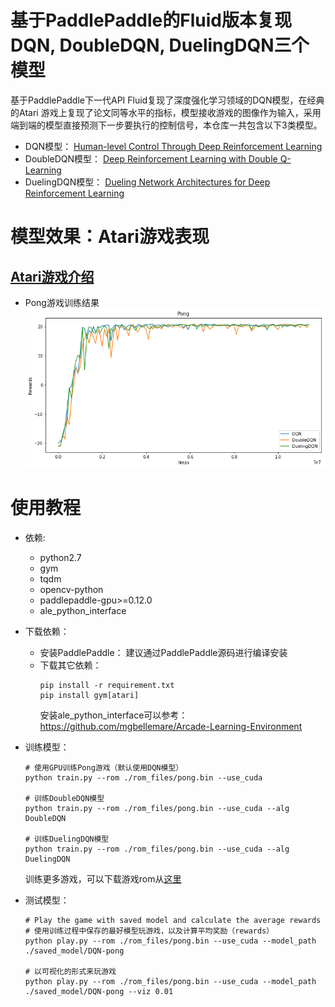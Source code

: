 # 基于PaddlePaddle的Fluid版本复现DQN, DoubleDQN, DuelingDQN三个模型
基于PaddlePaddle下一代API Fluid复现了深度强化学习领域的DQN模型，在经典的Atari 游戏上复现了论文同等水平的指标，模型接收游戏的图像作为输入，采用端到端的模型直接预测下一步要执行的控制信号，本仓库一共包含以下3类模型。
+ DQN模型：
[Human-level Control Through Deep Reinforcement Learning](http://www.nature.com/nature/journal/v518/n7540/full/nature14236.html)
+ DoubleDQN模型：
[Deep Reinforcement Learning with Double Q-Learning](https://www.aaai.org/ocs/index.php/AAAI/AAAI16/paper/viewPaper/12389)
+ DuelingDQN模型：
[Dueling Network Architectures for Deep Reinforcement Learning](http://proceedings.mlr.press/v48/wangf16.html)

# 模型效果：Atari游戏表现
## [Atari游戏介绍](https://gym.openai.com/envs/#atari)

+ Pong游戏训练结果
![DQN result](assets/dqn.png)

# 使用教程
+ 依赖:
    + python2.7
    + gym
    + tqdm
    + opencv-python
    + paddlepaddle-gpu>=0.12.0
    + ale_python_interface

+ 下载依赖：
    + 安装PaddlePaddle：
        建议通过PaddlePaddle源码进行编译安装  
    + 下载其它依赖：
        ```
        pip install -r requirement.txt
        pip install gym[atari]
        ```
        安装ale_python_interface可以参考：https://github.com/mgbellemare/Arcade-Learning-Environment

+ 训练模型：
    ```
    # 使用GPU训练Pong游戏（默认使用DQN模型）
    python train.py --rom ./rom_files/pong.bin --use_cuda

    # 训练DoubleDQN模型
    python train.py --rom ./rom_files/pong.bin --use_cuda --alg DoubleDQN

    # 训练DuelingDQN模型
    python train.py --rom ./rom_files/pong.bin --use_cuda --alg DuelingDQN
    ```

    训练更多游戏，可以下载游戏rom从[这里](https://github.com/openai/atari-py/tree/master/atari_py/atari_roms)

+ 测试模型：
    ```
    # Play the game with saved model and calculate the average rewards
    # 使用训练过程中保存的最好模型玩游戏，以及计算平均奖励（rewards）
    python play.py --rom ./rom_files/pong.bin --use_cuda --model_path ./saved_model/DQN-pong

    # 以可视化的形式来玩游戏
    python play.py --rom ./rom_files/pong.bin --use_cuda --model_path ./saved_model/DQN-pong --viz 0.01
    ```
